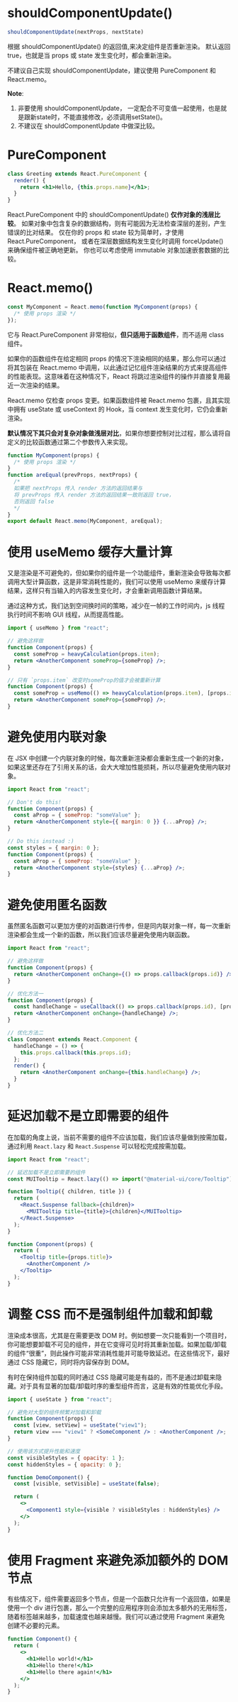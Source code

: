 # shouldComponentUpdate()
```jsx
shouldComponentUpdate(nextProps, nextState)
```
根据 shouldComponentUpdate() 的返回值,来决定组件是否重新渲染。
默认返回true，也就是当 props 或 state 发生变化时，都会重新渲染。

不建议自己实现 shouldComponentUpdate，建议使用 PureComponent 和 React.memo。

**Note**:

1. 非要使用 shouldComponentUpdate， 一定配合不可变值一起使用，也是就是跟新state时，不能直接修改，必须调用setState()。
2. 不建议在 shouldComponentUpdate 中做深比较。

# PureComponent
```jsx
class Greeting extends React.PureComponent {
  render() {
    return <h1>Hello, {this.props.name}</h1>;
  }
}
```
React.PureComponent 中的 shouldComponentUpdate() **仅作对象的浅层比较**。
如果对象中包含复杂的数据结构，则有可能因为无法检查深层的差别，产生错误的比对结果。
仅在你的 props 和 state 较为简单时，才使用 React.PureComponent，
或者在深层数据结构发生变化时调用 forceUpdate() 来确保组件被正确地更新。
你也可以考虑使用 immutable 对象加速嵌套数据的比较。


# React.memo()
```jsx
const MyComponent = React.memo(function MyComponent(props) {
  /* 使用 props 渲染 */
});
```
它与 React.PureComponent 非常相似，**但只适用于函数组件**，而不适用 class 组件。

如果你的函数组件在给定相同 props 的情况下渲染相同的结果，那么你可以通过将其包装在 React.memo 中调用，以此通过记忆组件渲染结果的方式来提高组件的性能表现。这意味着在这种情况下，React 将跳过渲染组件的操作并直接复用最近一次渲染的结果。

React.memo 仅检查 props 变更。如果函数组件被 React.memo 包裹，且其实现中拥有 useState 或 useContext 的 Hook，当 context 发生变化时，它仍会重新渲染。

**默认情况下其只会对复杂对象做浅层对比**，如果你想要控制对比过程，那么请将自定义的比较函数通过第二个参数传入来实现。

```jsx
function MyComponent(props) {
  /* 使用 props 渲染 */
}
function areEqual(prevProps, nextProps) {
  /*
  如果把 nextProps 传入 render 方法的返回结果与
  将 prevProps 传入 render 方法的返回结果一致则返回 true，
  否则返回 false
  */
}
export default React.memo(MyComponent, areEqual);
```

# 使用 useMemo 缓存大量计算

又是渲染是不可避免的，但如果你的组件是一个功能组件，重新渲染会导致每次都调用大型计算函数，这是非常消耗性能的，我们可以使用 useMemo 来缓存计算结果，这样只有当输入的内容发生变化时，才会重新调用函数计算结果。

通过这种方式，我们达到空间换时间的策略，减少在一帧的工作时间内，js 线程执行时间不影响 GUI 线程，从而提高性能。

```jsx
import { useMemo } from "react";

// 避免这样做
function Component(props) {
  const someProp = heavyCalculation(props.item);
  return <AnotherComponent someProp={someProp} />;
}

// 只有 `props.item` 改变时someProp的值才会被重新计算
function Component(props) {
  const someProp = useMemo(() => heavyCalculation(props.item), [props.item]);
  return <AnotherComponent someProp={someProp} />;
}
```

# 避免使用内联对象

在 JSX 中创建一个内联对象的时候，每次重新渲染都会重新生成一个新的对象，如果这里还存在了引用关系的话，会大大增加性能损耗，所以尽量避免使用内联对象。

```jsx
import React from "react";

// Don't do this!
function Component(props) {
  const aProp = { someProp: "someValue" };
  return <AnotherComponent style={{ margin: 0 }} {...aProp} />;
}

// Do this instead :)
const styles = { margin: 0 };
function Component(props) {
  const aProp = { someProp: "someValue" };
  return <AnotherComponent style={styles} {...aProp} />;
}
```

# 避免使用匿名函数

虽然匿名函数可以更加方便的对函数进行传参，但是同内联对象一样，每一次重新渲染都会生成一个新的函数，所以我们应该尽量避免使用内联函数。

```jsx
import React from "react";

// 避免这样做
function Component(props) {
  return <AnotherComponent onChange={() => props.callback(props.id)} />;
}

// 优化方法一
function Component(props) {
  const handleChange = useCallback(() => props.callback(props.id), [props.id]);
  return <AnotherComponent onChange={handleChange} />;
}

// 优化方法二
class Component extends React.Component {
  handleChange = () => {
    this.props.callback(this.props.id);
  };
  render() {
    return <AnotherComponent onChange={this.handleChange} />;
  }
}
```

# 延迟加载不是立即需要的组件

在加载的角度上说，当前不需要的组件不应该加载，我们应该尽量做到按需加载，通过利用 `React.lazy` 和 `React.Suspense` 可以轻松完成按需加载。

```jsx
import React from "react";

// 延迟加载不是立即需要的组件
const MUITooltip = React.lazy(() => import("@material-ui/core/Tooltip"));

function Tooltip({ children, title }) {
  return (
    <React.Suspense fallback={children}>
      <MUITooltip title={title}>{children}</MUITooltip>
    </React.Suspense>
  );
}

function Component(props) {
  return (
    <Tooltip title={props.title}>
      <AnotherComponent />
    </Tooltip>
  );
}
```

# 调整 CSS 而不是强制组件加载和卸载

渲染成本很高，尤其是在需要更改 DOM 时。例如想要一次只能看到一个项目时，你可能想要卸载不可见的组件，并在它变得可见时将其重新加载。如果加载/卸载的组件“很重”，则此操作可能非常消耗性能并可能导致延迟。在这些情况下，最好通过 CSS 隐藏它，同时将内容保存到 DOM。

有时在保持组件加载的同时通过 CSS 隐藏可能是有益的，而不是通过卸载来隐藏。对于具有显著的加载/卸载时序的重型组件而言，这是有效的性能优化手段。

```jsx
import { useState } from "react";

// 避免对大型的组件频繁对加载和卸载
function Component(props) {
  const [view, setView] = useState("view1");
  return view === "view1" ? <SomeComponent /> : <AnotherComponent />;
}

// 使用该方式提升性能和速度
const visibleStyles = { opacity: 1 };
const hiddenStyles = { opacity: 0 };

function DemoComponent() {
  const [visible, setVisible] = useState(false);

  return (
    <>
      <Component1 style={visible ? visibleStyles : hiddenStyles} />
    </>
  );
}
```

# 使用 Fragment 来避免添加额外的 DOM 节点

有些情况下，组件需要返回多个节点，但是一个函数只允许有一个返回值，如果是使用一个 div 进行包裹，那么一个完整的应用程序则会添加太多额外的无用标签，随着标签越来越多，加载速度也越来越慢。我们可以通过使用 Fragment 来避免创建不必要的元素。

```jsx
function Component() {
  return (
    <>
      <h1>Hello world!</h1>
      <h1>Hello there!</h1>
      <h1>Hello there again!</h1>
    </>
  );
}
```


